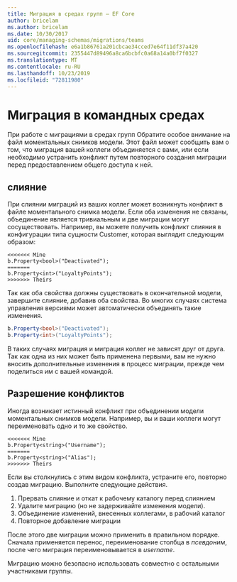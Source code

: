```yaml
---
title: Миграция в средах групп — EF Core
author: bricelam
ms.author: bricelam
ms.date: 10/30/2017
uid: core/managing-schemas/migrations/teams
ms.openlocfilehash: e6a1b86761a201cbcae34cced7e64f11df37a420
ms.sourcegitcommit: 2355447d89496a8ca6bcbfc0a68a14a0bf7f0327
ms.translationtype: MT
ms.contentlocale: ru-RU
ms.lasthandoff: 10/23/2019
ms.locfileid: "72811980"
---
```

# <a name="migrations-in-team-environments"></a>Миграция в командных средах

При работе с миграциями в средах групп Обратите особое внимание на файл моментальных снимков модели. Этот файл может сообщить вам о том, что миграция вашей коллеги объединяется с вами, или если необходимо устранить конфликт путем повторного создания миграции перед предоставлением общего доступа к ней.

## <a name="merging"></a>слияние

При слиянии миграций из ваших коллег может возникнуть конфликт в файле моментального снимка модели. Если оба изменения не связаны, объединение является тривиальным и две миграции могут сосуществовать. Например, вы можете получить конфликт слияния в конфигурации типа сущности Customer, которая выглядит следующим образом:

    <<<<<<< Mine
    b.Property<bool>("Deactivated");
    =======
    b.Property<int>("LoyaltyPoints");
    >>>>>>> Theirs

Так как оба свойства должны существовать в окончательной модели, завершите слияние, добавив оба свойства. Во многих случаях система управления версиями может автоматически объединять такие изменения.

``` csharp
b.Property<bool>("Deactivated");
b.Property<int>("LoyaltyPoints");
```

В таких случаях миграция и миграция коллег не зависят друг от друга. Так как одна из них может быть применена первыми, вам не нужно вносить дополнительные изменения в процесс миграции, прежде чем поделиться им с вашей командой.

## <a name="resolving-conflicts"></a>Разрешение конфликтов

Иногда возникает истинный конфликт при объединении модели моментальных снимков модели. Например, вы и ваши коллеги могут переименовать одно и то же свойство.

    <<<<<<< Mine
    b.Property<string>("Username");
    =======
    b.Property<string>("Alias");
    >>>>>>> Theirs

Если вы столкнулись с этим видом конфликта, устраните его, повторно создав миграцию. Выполните следующие действия.

1. Прервать слияние и откат к рабочему каталогу перед слиянием
2. Удалите миграцию (но не задерживайте изменения модели).
3. Объединение изменений, внесенных коллегами, в рабочий каталог
4. Повторное добавление миграции

После этого две миграции можно применить в правильном порядке. Сначала применяется перенос, переименование столбца в *псевдоним*, после чего миграция переименовывается в *username*.

Миграцию можно безопасно использовать совместно с остальными участниками группы.
